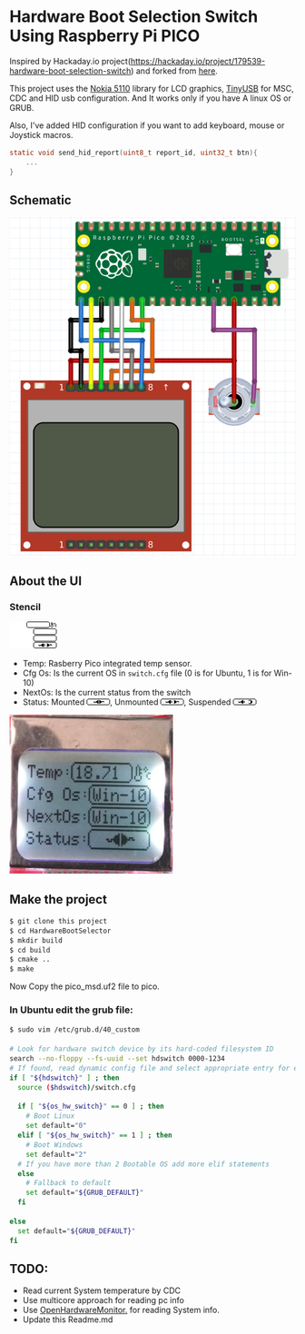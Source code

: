 # Hardware Boot Selection Switch Using Raspberry Pi PICO

Inspired by Hackaday.io project(https://hackaday.io/project/179539-hardware-boot-selection-switch) and forked
from [here](https://github.com/MadRajib/hardware_boot_selection_switch).

This project uses the [Nokia 5110](https://github.com/viduraembedded/Raspberry-Pi-Pico/Nokia5110) library for LCD
graphics, [TinyUSB](tinyusb.org) for MSC, CDC and HID usb configuration. And It works only if you have A linux OS or
GRUB.

Also, I've added HID configuration if you want to add keyboard, mouse or Joystick macros.

```c
static void send_hid_report(uint8_t report_id, uint32_t btn){
    ...
}
```

## Schematic

![](img/Nokia5110.png)

## About the UI

### Stencil

![](img/stencil.bmp)

- Temp: Rasberry Pico integrated temp sensor.
- Cfg Os: Is the current OS in `switch.cfg` file (0 is for Ubuntu, 1 is for Win-10)
- NextOs: Is the current status from the switch
- Status: Mounted ![](img/Mounted.bmp), Unmounted ![](img/Unmounted.bmp), Suspended ![](img/Suspended.bmp)

![](img/LCD.png)

## Make the project

```bash
$ git clone this project
$ cd HardwareBootSelector
$ mkdir build
$ cd build
$ cmake ..
$ make
```

Now Copy the pico_msd.uf2 file to pico.

### In Ubuntu edit the grub file:

```bash
$ sudo vim /etc/grub.d/40_custom

# Look for hardware switch device by its hard-coded filesystem ID
search --no-floppy --fs-uuid --set hdswitch 0000-1234
# If found, read dynamic config file and select appropriate entry for each position
if [ "${hdswitch}" ] ; then
  source ($hdswitch)/switch.cfg

  if [ "${os_hw_switch}" == 0 ] ; then
    # Boot Linux
    set default="0"
  elif [ "${os_hw_switch}" == 1 ] ; then
    # Boot Windows
    set default="2"
  # If you have more than 2 Bootable OS add more elif statements
  else
    # Fallback to default
    set default="${GRUB_DEFAULT}"
  fi

else
  set default="${GRUB_DEFAULT}"
fi

```

## TODO:
- Read current System temperature by CDC
- Use multicore approach for reading pc info
- Use [OpenHardwareMonitor](http://openhardwaremonitor.org/)[.](https://github.com/openhardwaremonitor) for reading System info.
- Update this Readme.md